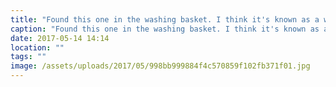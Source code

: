 ```yaml
---
title: "Found this one in the washing basket. I think it's known as a washing fairy, as the basket was empty!"
caption: "Found this one in the washing basket. I think it's known as a washing fairy, as the basket was empty!"
date: 2017-05-14 14:14
location: ""
tags: ""
image: /assets/uploads/2017/05/998bb999884f4c570859f102fb371f01.jpg
---
```


